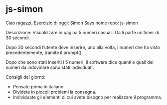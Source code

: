 # js-simon

Ciao ragazzi,
Esercizio di oggi: Simon Says
nome repo: js-simon

Descrizione:
Visualizzare in pagina 5 numeri casuali. Da lì parte un timer di 30 secondi.

Dopo 30 secondi l’utente deve inserire, uno alla volta, i numeri che ha visto precedentemente, tramite il prompt().

Dopo che sono stati inseriti i 5 numeri, il software dice quanti e quali dei numeri da indovinare sono stati individuati.

Consigli del giorno:
* Pensate prima in italiano.
* Dividete in piccoli problemi la consegna.
* Individuate gli elementi di cui avete bisogno per realizzare il programma.

<!-- -creare un array di numeri casuali da 1 a 99; -->

<!-- -visualizzare i numeri per trenta secondi; -->

<!-- -creare un ciclo for che si ripeta per 5 volte che faccia apparire un      prompt per ciclo; -->

<!-- -creare un nuovo array che contenga solo i numeri scritti nel prompt && che coincidono con uno dei numeri del primo array; -->

<!-- -far apparire un alert che visualizzi il secondo array;  -->